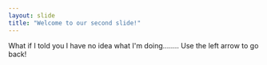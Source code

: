 ```yaml
---
layout: slide
title: "Welcome to our second slide!"
---
```

What if I told you I have no idea what I'm doing........
Use the left arrow to go back!
